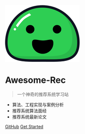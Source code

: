 ![logo](images/icon.svg)

# Awesome-Rec

> 一个神奇的推荐系统学习站

- 算法、工程实现与案例分析
- 推荐系统算法面经
- 推荐系统最新论文

[GitHub](https://github.com/zjycp/awesome-rec/)
[Get Started](/README)
<!-- 
![color]('linear-gradient(to left bottom, hsl(39, 100%, 85%) 0%,hsl(166, 100%, 85%) 100%)') -->
